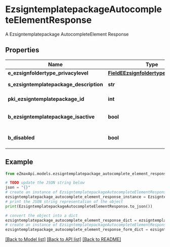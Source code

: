 # EzsigntemplatepackageAutocompleteElementResponse

A Ezsigntemplatepackage AutocompleteElement Response

## Properties

Name | Type | Description | Notes
------------ | ------------- | ------------- | -------------
**e_ezsignfoldertype_privacylevel** | [**FieldEEzsignfoldertypePrivacylevel**](FieldEEzsignfoldertypePrivacylevel.md) |  | 
**s_ezsigntemplatepackage_description** | **str** | The description of the Ezsigntemplatepackage | 
**pki_ezsigntemplatepackage_id** | **int** | The unique ID of the Ezsigntemplatepackage | 
**b_ezsigntemplatepackage_isactive** | **bool** | Whether the Ezsigntemplatepackage is active or not | 
**b_disabled** | **bool** | Indicates if the element is disabled in the context | 

## Example

```python
from eZmaxApi.models.ezsigntemplatepackage_autocomplete_element_response import EzsigntemplatepackageAutocompleteElementResponse

# TODO update the JSON string below
json = "{}"
# create an instance of EzsigntemplatepackageAutocompleteElementResponse from a JSON string
ezsigntemplatepackage_autocomplete_element_response_instance = EzsigntemplatepackageAutocompleteElementResponse.from_json(json)
# print the JSON string representation of the object
print(EzsigntemplatepackageAutocompleteElementResponse.to_json())

# convert the object into a dict
ezsigntemplatepackage_autocomplete_element_response_dict = ezsigntemplatepackage_autocomplete_element_response_instance.to_dict()
# create an instance of EzsigntemplatepackageAutocompleteElementResponse from a dict
ezsigntemplatepackage_autocomplete_element_response_form_dict = ezsigntemplatepackage_autocomplete_element_response.from_dict(ezsigntemplatepackage_autocomplete_element_response_dict)
```
[[Back to Model list]](../README.md#documentation-for-models) [[Back to API list]](../README.md#documentation-for-api-endpoints) [[Back to README]](../README.md)


